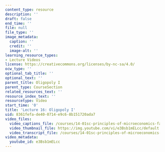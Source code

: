 ```yaml
---
content_type: resource
description: ''
draft: false
end_time: ''
file: null
file_type: ''
image_metadata:
  caption: ''
  credit: ''
  image-alt: ''
learning_resource_types:
- Lecture Videos
license: https://creativecommons.org/licenses/by-nc-sa/4.0/
ocw_type: ''
optional_tab_title: ''
optional_text: ''
parent_title: Oligopoly I
parent_type: CourseSection
related_resources_text: ''
resource_index_text: ''
resourcetype: Video
start_time: '0'
title: 'Lecture 16: Oligopoly I'
uid: 8361fefa-de40-0714-e9c6-8b151720ada7
video_files:
  video_captions_file: /courses/14-01sc-principles-of-microeconomics-fall-2011/9f3771acbf2c5474a214ba900c1ecd82_e3Bsb1mELcc.vtt
  video_thumbnail_file: https://img.youtube.com/vi/e3Bsb1mELcc/default.jpg
  video_transcript_file: /courses/14-01sc-principles-of-microeconomics-fall-2011/51828293bfa97b52fadff6c1b9fcf5f8_e3Bsb1mELcc.pdf
video_metadata:
  youtube_id: e3Bsb1mELcc
---
```

